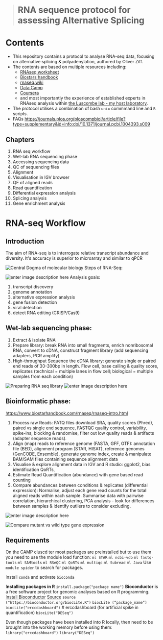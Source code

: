 

> # RNA sequence protocol for assessing Alternative Splicing

# Contents

- This repository contains a protocol to analyse RNA-seq data, focusing on alternative splicing & polyadenylation, authored by Oliver Ziff. 
- The contents are based on multiple resources including:
	- [RNAseq worksheet](http://chagall.med.cornell.edu/RNASEQcourse/Intro2RNAseq.pdf)
	- [Biostars handbook](https://www.biostarhandbook.com/)
	- [rnaseq.wiki](https://journals.plos.org/ploscompbiol/article?id=10.1371/journal.pcbi.1004393)
	- [Data Camp](https://www.datacamp.com/home)
	- [Coursera](https://www.coursera.org/specializations/bioinformatics)
	- and most importantly the experience of established experts in RNAseq analysis within [the Luscombe lab - my host laboratory](https://www.luscombelab.org/crickmembersdetail). 
- The protocol utilises a combination of bash `unix` commmand line and `R` scripts.
- FAQs https://journals.plos.org/ploscompbiol/article/file?type=supplementary&id=info:doi/10.1371/journal.pcbi.1004393.s009

## Chapters
1. RNA seq workflow
2. Wet-lab RNA sequencing phase
3. Accessing sequencing data
4. QC of sequencing files
5. Alignment
6. Visualisation in IGV browser
7. QE of aligned reads
8. Read quantification
9. Differential expression analysis
10. Splicing analysis
11. Gene enrichment analysis 

# RNA-seq Workflow

## Introduction
The aim of RNA-seq is to interrogate relative transcript abundance and diversity. It's accuracy is superior to microarray and similar to qPCR

![Central Dogma of molecular biology](https://journals.plos.org/ploscompbiol/article/figure/image?size=inline&id=info:doi/10.1371/journal.pcbi.1004393.g001)
Steps of RNA-Seq:

![enter image description here](https://journals.plos.org/ploscompbiol/article/figure/image?size=large&id=info:doi/10.1371/journal.pcbi.1004393.g002)
Analysis goals:
1. transcript discovery
2. genome annotation
3. alternative expression analysis
4. gene fusion detection
5. viral detection
6. detect RNA editing (CRISP/Cas9)

## Wet-lab sequencing phase:
1. Extract & isolate RNA
2. Prepare library: break RNA into small fragments, enrich nonribosomal RNA, convert to cDNA, construct fragment library (add sequencing adapters, PCR amplify)
3. High-throughput Sequence the cDNA library: generate single or paired end reads of 30-300bp in length. Flow cell, base calling & quality score, replicates (technical = multiple lanes in flow cell; biological = multiple samples from each condition)

![Preparing RNA seq library](https://lh3.googleusercontent.com/RYpyReGfJbJOWjm20hzclqR6KUMkacZ6p_xaKvQs3piOTfxXdRiXUmiKAd45nHWj30cxJPVXmqTfnQ)
![enter image description here](https://lh3.googleusercontent.com/EBRN0O87F248JvjOzL_yHF1U328THjmXywtF4shxKxmzIwePgU-XR6ETv9Q0LCFP7bEcltsTXrN9hg)

## Bioinformatic phase:
https://www.biostarhandbook.com/rnaseq/rnaseq-intro.html

1. Process raw Reads: FATQ files download SRA, quality scores (Phred), paired vs single end sequence, FASTQC quality control, variability, spike-ins, blocking & randomise, filter out low quality reads & artifacts (adapter sequence reads).
2. Align (map) reads to reference genome (FASTA, GFF, GTF): annotation file (BED), alignment program (STAR, HISAT), reference genomes (GenCODE, Ensemble), generate genome index, create & manipulate BAM/SAM files containing sequence alignment data
3. Visualise & explore alignment data in IGV and R studio: ggplot2, bias identification QoRTs, 
4. Estimate Read Quantification (abundance) with gene based read counting 
5. Compare abundances between conditions & replicates (differential expression): Normalise, adjust each gene read counts for the total aligned reads  within each sample. Summarise data with pairwise correlation, hierarchical clustering, PCA analysis - look for differences between samples & identify outliers to consider excluding.

![enter image description here](https://journals.plos.org/ploscompbiol/article/figure/image?size=large&id=info:doi/10.1371/journal.pcbi.1004393.g005)

![Compare mutant vs wild type gene expression](https://lh3.googleusercontent.com/VtBLKXVhTx_hwbUNxN59byRcd2Ums76QpdRmtHYGUSo2wiwi5MkDEld8Eej6Bgsiqo25kJ4vxwtxNw)



## Requirements

On the CAMP cluscd ter most packages are preinstalled but to use them you need to use the module load function:
`ml STAR`
`ml ncbi-vdb`
`ml fastq-tools`
`ml SAMtools`
`ml RSeQC`
`ml QoRTs`
`ml multiqc`
`ml Subread`
`ml Java`
Use `module spider` to search for packages.

Install `conda` and activate `bioconda`

**Installing packages in R**
`install.package("package name")`
**Bioconductor** is a free software project for genomic analyses based on R programming. 
[Install Bioconductor](https://www.bioconductor.org/install/)
[Source]("https://bioconductor.org/biocLite.R")
`source ("https://bioconductor.org/biocLite.R")` 
`biocLite (“package_name“)`
`biocLite("erccdashboard")` # erccdashboard (for artificial spike in quantification) 
`biocLite("DESeq")`

Even though packages have been installed into R locally, then need to be brought into the working memory before using them:
`library("erccdashboard")`
`library("DESeq")`

<!--stackedit_data:
eyJoaXN0b3J5IjpbLTEzNjQzMDE4NTksLTEyMTk3NzUyMzksMT
QwNzI2NTYxMywxMDQ0MjYxNjQxLDE5MjEyNjA2NTAsMTQwMTUy
NzUxMiwxOTk1ODA0MDg4LC0xNjEwMTQ5OTIzXX0=
-->